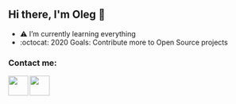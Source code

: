 ## Hi there, I'm Oleg 👋

-  :warning: I’m currently learning everything
-  :octocat: 2020 Goals: Contribute more to Open Source projects

### Contact me:

[<img align="left" width="40px" src="https://www.flaticon.com/svg/static/icons/svg/3893/3893185.svg" />][website]
[<img align="left" width="40px" src="https://www.flaticon.com/svg/static/icons/svg/2111/2111463.svg" />][instagram]

[website]: https://olegpapka2.github.io/portfolio/
[instagram]: https://www.instagram.com/oleg_papka
